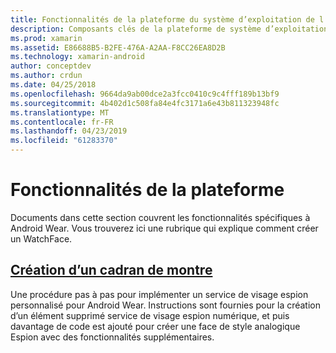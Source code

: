 ```yaml
---
title: Fonctionnalités de la plateforme du système d’exploitation de l’usure avec Xamarin.Android
description: Composants clés de la plateforme de système d’exploitation de l’usure
ms.prod: xamarin
ms.assetid: E86688B5-B2FE-476A-A2AA-F8CC26EA8D2B
ms.technology: xamarin-android
author: conceptdev
ms.author: crdun
ms.date: 04/25/2018
ms.openlocfilehash: 9664da9ab00dce2a3fcc0410c9c4fff189b13bf9
ms.sourcegitcommit: 4b402d1c508fa84e4fc3171a6e43b811323948fc
ms.translationtype: MT
ms.contentlocale: fr-FR
ms.lasthandoff: 04/23/2019
ms.locfileid: "61283370"
---
```

# <a name="platform-features"></a>Fonctionnalités de la plateforme

Documents dans cette section couvrent les fonctionnalités spécifiques à Android Wear. Vous trouverez ici une rubrique qui explique comment créer un WatchFace.
 
##  <a name="creating-a-watch-faceandroidwearplatformcreating-a-watchfacemd"></a>[Création d’un cadran de montre](~/android/wear/platform/creating-a-watchface.md)

Une procédure pas à pas pour implémenter un service de visage espion personnalisé pour Android Wear. Instructions sont fournies pour la création d’un élément supprimé service de visage espion numérique, et puis davantage de code est ajouté pour créer une face de style analogique Espion avec des fonctionnalités supplémentaires.
